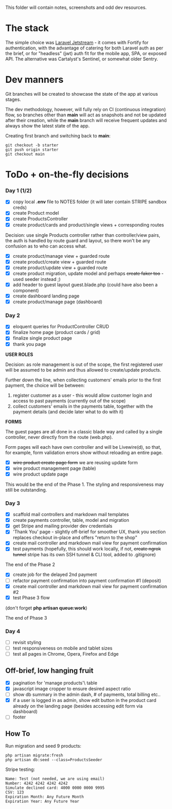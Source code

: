 This folder will contain notes, screenshots and odd dev resources.

# The stack

The simple choice was [Laravel Jetstream](https://jetstream.laravel.com/2.x/introduction.html) - it comes with
Fortify for authentication, with the advantage of catering for both Laravel auth as per the brief, or for
"headless" (jwt) auth fit for the mobile app, SPA, or exposed API. The alternative was Cartalyst's Sentinel, or
somewhat older Sentry.

# Dev manners

Git branches will be created to showcase the state of the app at various stages.

The dev methodology, however, will fully rely on CI (continuous integration) flow, so branches other than
**main** will act as snapshots and not be updated after their creation, while the **main** branch will receive
frequent updates and always show the latest state of the app.

Creating first branch and switching back to **main**:

```
git checkout -b starter
git push origin starter
git checkout main
```

# ToDo + on-the-fly decisions

### Day 1 (1/2)

- [x] copy local **.env** file to NOTES folder (it will later contain STRIPE sandbox creds)
- [x] create Product model
- [x] create ProductsController
- [x] create product/cards and product/single views + corresponding routes

Decision: use single Products controller rather than controller/view pairs, the auth is handled by route guard and layout,
so there won't be any confusion as to who can access what.

- [x] create product/manage view + guarded route
- [x] create product/create view + guarded route
- [x] create product/update view + guarded route
- [x] create product migration, update model and perhaps ~~create faker too~~ - used seeder instead ;)
- [x] add header to guest layout guest.blade.php (could have also been a component)
- [x] create dashboard landing page
- [x] create product/manage page (dashboard)

### Day 2

- [x] eloquent queries for ProductController CRUD
- [x] finalize home page (product cards / grid)
- [x] finalize single product page
- [x] thank you page

**USER ROLES**

Decision: as role management is out of the scope, the first registered user will be assumed to be admin
and thus allowed to create/update products.

Further down the line, when collecting customers' emails prior to the first payment, the choice will be between:

1. register customer as a user - this would allow customer login and access to past payments (currently out of the scope)
2. collect customers' emails in the payments table, together with the payment details (and decide later what to do with it)

**FORMS**

The guest pages are all done in a classic blade way and called by a single controller, never directly from the route (web.php).

Form pages will each have own controller and will be Livewire(d), so that, for example, form validation errors show without
reloading an entire page.

- [x] ~~wire product create page form~~ we are reusing update form
- [x] wire product management page (table)
- [x] wire product update page

This would be the end of the Phase 1. The styling and responsiveness may still be outstanding.

### Day 3

- [x] scaffold mail controllers and markdown mail templates
- [x] create payments controller, table, model and migration
- [x] get Stripe and mailing provider dev credentials
- [x] 'Thank You' page - slightly off-brief for smoother UX, thank you section replaces checkout in-place and offers "return to the shop"
- [x] create mail controller and markdown mail view for payment confirmation
- [x] test payments (hopefully, this should work locally, if not, ~~create ngrok tunnel~~ stripe has its own SSH tunnel & CLI tool, added to .gitignore)

The end of the Phase 2

- [x] create job for the delayed 2nd payment
- [ ] refactor payment confirmation into payment confirmation #1 (deposit)
- [x] create mail controller and markdown mail view for payment confirmation #2
- [x] test Phase 3 flow

(don't forget **php artisan queue:work**)

The end of Phase 3

### Day 4

- [ ] revisit styling
- [ ] test responsiveness on mobile and tablet sizes
- [ ] test all pages in Chrome, Opera, Firefox and Edge

## Off-brief, low hanging fruit

- [x] pagination for 'manage products'\ table
- [x] javascript image cropper to ensure desired aspect ratio
- [ ] show db summary in the admin dash, # of payments, total billing etc..
- [x] if a user is logged in as admin, show edit button in the product card already on the landing page (besides accessing edit form via dashboard)
- [ ] footer

## How To

Run migration and seed 9 products:

```
php artisan migrate:fresh
php artisan db:seed --class=ProductsSeeder

```

Stripe testing:
```
Name: Test (not needed, we are using email)
Number: 4242 4242 4242 4242
Simulate declined card: 4000 0000 0000 9995
CSV: 123
Expiration Month: Any Future Month
Expiration Year: Any Future Year 
```

